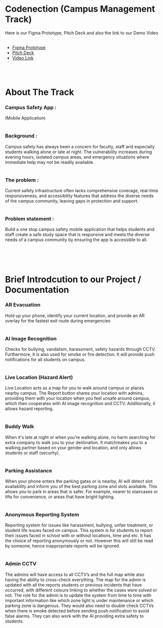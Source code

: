 # Codenection (Campus Management Track)
Here is our Figma Prototype, Pitch Deck and also the link to our Demo Video <br/>
<br/>
- [Figma Prototype](https://www.figma.com/proto/lFbDbaQF66bWxJuduQp8TT/CampusCircle--SunTan-?node-id=2-2&p=f&t=xHAAz10STbsQQ3A2-1&scaling=scale-down&content-scaling=fixed&page-id=0%3A1&starting-point-node-id=2%3A2&show-proto-sidebar=1)
- [Pitch Deck](https://www.figma.com/slides/duxo5MMDuQaK6b22dsluWh/CampusCircle--SunTan-?node-id=7-968&t=3n0X70YUCIrRzNAH-1)
- [Video Link](https://youtu.be/CCpzeS0eKB4)
<br/>
<br/>

# About The Track

### **Campus Safety App :** <br/>
(Mobile Application) <br/>
<br/>
### **Background :** <br/>
Campus safety has always been a concern for faculty, staff and especially students walking alone or late at night. The vulnerability increases during evening hours, isolated campus areas, and emergency situations where immediate help may not be readily available. <br/>
<br/>
### **The problem :** <br/>
Current safety infrastructure often lacks comprehensive coverage, real-time responsiveness, and accessibility features that address the diverse needs of the campus community, leaving gaps in protection and support. <br/>
<br/>
### **Problem statement :** <br/>
Build a one stop campus safety mobile application that helps students and staff create a safe study space that is responsive and meets the diverse needs of a campus community by ensuring the app is accessible to all. <br/>

<br/>
<br/>
<br/>

# Brief Introdcution to our Project / Documentation
### AR Evacuation <br/>
Hold up your phone, identify your current location, and provide an AR overlay for the fastest exit route during emergencies <br/>
<br/>
### AI Image Recognition <br/>
Checks for bullying, vandalism, harassment, safety hazards through CCTV. Furthermore, it is also used for smoke or fire detection. It will provide push notifications for all students on campus. <br/>
<br/>
### Live Location (Hazard Alert) <br/>
Live Location acts as a map for you to walk around campus or places nearby campus. The Report button shares your location with admins, providing them with your location when you feel unsafe around campus, which then cooperates with AI image recognition and CCTV. Additionally, it allows hazard reporting. <br/>
<br/>
### Buddy Walk  <br/>
When it's late at night or when you’re walking alone, no harm searching for extra company to walk you to your destination. It matchmakes you to a walking partner based on your gender and location, and only allows students or staff (security). <br/>
<br/>
### Parking Assistance <br/>
When your phone enters the parking  gates or is nearby, AI will detect slot availability and inform you of the best parking zone and slots available. This allows you to park in areas that is safer. For example, nearer to staircases or lifts for convenience, or areas that have bright lighting. <br/>
<br/>
### Anonymous Reporting System <br/>
Reporting system for issues like harassment, bullying, unfair treatment, or student life issues faced on campus. This system is for students to report their issues faced in school with or without locations, time and etc. It has the choice of reporting anonymously or not. However this will still be read by someone, hence inappropriate reports will be ignored. <br/>
<br/>
### Admin CCTV <br/>
The admins will have access to all CCTV’s and the full map while also having the ability to cross-check everything. The map for the admin is updated with all the reports students or previous incidents that have occurred, with different colours linking to whether the cases were solved or not. The role for the admin is to update the system from time to time with important information like which zone light is under maintenance or which parking zone is dangerous. They would also need to double check CCTVs when there is smoke detected before sending push notification to avoid false alarms. They can also work with the AI providing extra safety to students.

